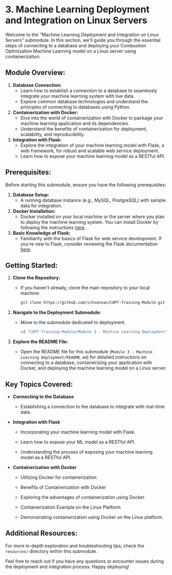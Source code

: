 # 3. Machine Learning Deployment and Integration on Linux Servers

Welcome to the "Machine Learning Deployment and Integration on Linux Servers" submodule. In this section, we'll guide you through the essential steps of connecting to a database and deploying your Combustion Optimization Machine Learning model on a Linux server using containerization.

## Module Overview:

1. **Database Connection:**
   - Learn how to establish a connection to a database to seamlessly integrate your machine learning system with live data.
   - Explore common database technologies and understand the principles of connecting to databases using Python.
2. **Containerization with Docker:**
   - Dive into the world of containerization with Docker to package your machine learning application and its dependencies.
   - Understand the benefits of containerization for deployment, scalability, and reproducibility.
3. **Integration with Flask:**
   - Explore the integration of your machine learning model with Flask, a web framework, for robust and scalable web service deployment.
   - Learn how to expose your machine learning model as a RESTful API.

## Prerequisites:

Before starting this submodule, ensure you have the following prerequisites:

1. **Database Setup:**
   - A running database instance (e.g., MySQL, PostgreSQL) with sample data for integration.
2. **Docker Installation:**
   - Docker installed on your local machine or the server where you plan to deploy the machine learning system. You can install Docker by following the instructions [here](https://docs.docker.com/get-docker/).
3. **Basic Knowledge of Flask:**
   - Familiarity with the basics of Flask for web service development. If you're new to Flask, consider reviewing the Flask documentation [here](https://flask.palletsprojects.com/).

## Getting Started:

1. **Clone the Repository:**

   - If you haven't already, clone the main repository to your local machine:

     ```bash
     git clone https://github.com/ichsansan/COPT-Training-Module.git
     ```

2. **Navigate to the Deployment Submodule:**

   - Move to the submodule dedicated to deployment.

     ```bash
     cd "COPT-Training-Module/Module 3 - Machine Learning Deployment"
     ```

3. **Explore the README File:**

   - Open the README file for this submodule (`Module 3 - Machine Learning Deployment/README.md`) for detailed instructions on connecting to a database, containerizing your application with Docker, and deploying the machine learning model on a Linux server.

## Key Topics Covered:
  
- **Connecting to the Database**
  
  - Establishing a connection to the database to integrate with real-time data.
  
- **Integration with Flask**
  
  - Incorporating your machine learning model with Flask.
  
  - Learn how to expose your ML model as a RESTful API.
  
  - Understanding the process of exposing your machine learning model as a RESTful API.
  
- **Containerization with Docker**
  
  - Utilizing Docker for containerization.
  
  - Benefits of Containerization with Docker
  
  - Exploring the advantages of containerization using Docker.
  
  - Containerization Example on the Linux Platform
  
  - Demonstrating containerization using Docker on the Linux platform.

## Additional Resources:

For more in-depth exploration and troubleshooting tips, check the `resources/` directory within this submodule.

Feel free to reach out if you have any questions or encounter issues during the deployment and integration process. Happy deploying!